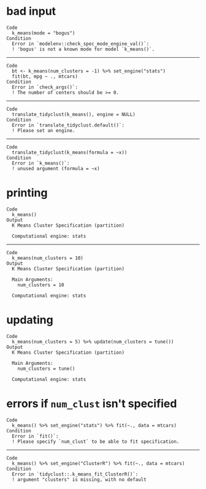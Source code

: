 # bad input

    Code
      k_means(mode = "bogus")
    Condition
      Error in `modelenv::check_spec_mode_engine_val()`:
      ! 'bogus' is not a known mode for model `k_means()`.

---

    Code
      bt <- k_means(num_clusters = -1) %>% set_engine("stats")
      fit(bt, mpg ~ ., mtcars)
    Condition
      Error in `check_args()`:
      ! The number of centers should be >= 0.

---

    Code
      translate_tidyclust(k_means(), engine = NULL)
    Condition
      Error in `translate_tidyclust.default()`:
      ! Please set an engine.

---

    Code
      translate_tidyclust(k_means(formula = ~x))
    Condition
      Error in `k_means()`:
      ! unused argument (formula = ~x)

# printing

    Code
      k_means()
    Output
      K Means Cluster Specification (partition)
      
      Computational engine: stats 
      

---

    Code
      k_means(num_clusters = 10)
    Output
      K Means Cluster Specification (partition)
      
      Main Arguments:
        num_clusters = 10
      
      Computational engine: stats 
      

# updating

    Code
      k_means(num_clusters = 5) %>% update(num_clusters = tune())
    Output
      K Means Cluster Specification (partition)
      
      Main Arguments:
        num_clusters = tune()
      
      Computational engine: stats 
      

# errors if `num_clust` isn't specified

    Code
      k_means() %>% set_engine("stats") %>% fit(~., data = mtcars)
    Condition
      Error in `fit()`:
      ! Please specify `num_clust` to be able to fit specification.

---

    Code
      k_means() %>% set_engine("ClusterR") %>% fit(~., data = mtcars)
    Condition
      Error in `tidyclust::.k_means_fit_ClusterR()`:
      ! argument "clusters" is missing, with no default

